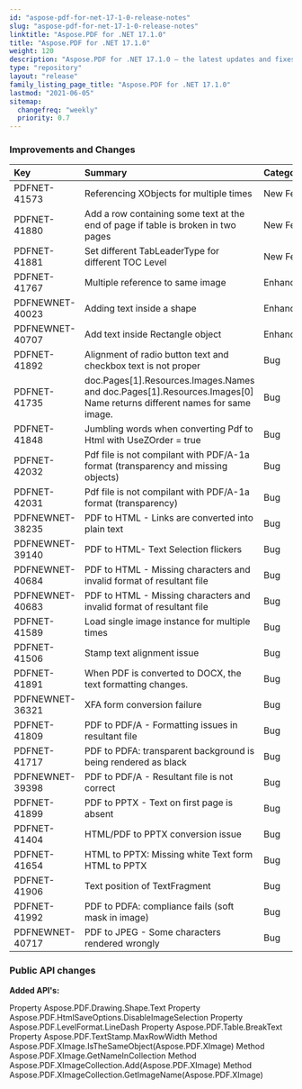 ```yaml
---
id: "aspose-pdf-for-net-17-1-0-release-notes"
slug: "aspose-pdf-for-net-17-1-0-release-notes"
linktitle: "Aspose.PDF for .NET 17.1.0"
title: "Aspose.PDF for .NET 17.1.0"
weight: 120
description: "Aspose.PDF for .NET 17.1.0 – the latest updates and fixes."
type: "repository"
layout: "release"
family_listing_page_title: "Aspose.PDF for .NET 17.1.0"
lastmod: "2021-06-05"
sitemap:
  changefreq: "weekly"
  priority: 0.7
---
```


### **Improvements and Changes**

|**Key**|**Summary**|**Category**|
| :- | :- | :- |
|PDFNET-41573|Referencing XObjects for multiple times|New Feature|
|PDFNET-41880|Add a row containing some text at the end of page if table is broken in two pages|New Feature|
|PDFNET-41881|Set different TabLeaderType for different TOC Level|New Feature|
|PDFNET-41767|Multiple reference to same image|Enhancement|
|PDFNEWNET-40023|Adding text inside a shape|Enhancement|
|PDFNEWNET-40707|Add text inside Rectangle object|Enhancement|
|PDFNET-41892|Alignment of radio button text and checkbox text is not proper|Bug|
|PDFNET-41735|doc.Pages[1].Resources.Images.Names and doc.Pages[1].Resources.Images[0]<br>Name returns different names for same image.|Bug|
|PDFNET-41848|Jumbling words when converting Pdf to Html with UseZOrder = true|Bug|
|PDFNET-42032|Pdf file is not compilant with PDF/A-1a format (transparency and missing objects)|Bug|
|PDFNET-42031|Pdf file is not compilant with PDF/A-1a format (transparency)|Bug|
|PDFNEWNET-38235|PDF to HTML - Links are converted into plain text|Bug|
|PDFNEWNET-39140|PDF to HTML- Text Selection flickers|Bug|
|PDFNEWNET-40684|PDF to HTML - Missing characters and invalid format of resultant file|Bug|
|PDFNEWNET-40683|PDF to HTML - Missing characters and invalid format of resultant file|Bug|
|PDFNET-41589|Load single image instance for multiple times|Bug|
|PDFNET-41506|Stamp text alignment issue|Bug|
|PDFNET-41891|When PDF is converted to DOCX, the text formatting changes.|Bug|
|PDFNEWNET-36321|XFA form conversion failure|Bug|
|PDFNET-41809|PDF to PDF/A - Formatting issues in resultant file|Bug|
|PDFNET-41717|PDF to PDFA: transparent background is being rendered as black|Bug|
|PDFNEWNET-39398|PDF to PDF/A - Resultant file is not correct|Bug|
|PDFNET-41899|PDF to PPTX - Text on first page is absent|Bug|
|PDFNET-41404|HTML/PDF to PPTX conversion issue|Bug|
|PDFNET-41654|HTML to PPTX: Missing white Text form HTML to PPTX|Bug|
|PDFNET-41906|Text position of TextFragment|Bug|
|PDFNET-41992|PDF to PDFA: compliance fails (soft mask in image)|Bug|
|PDFNEWNET-40717|PDF to JPEG - Some characters rendered wrongly|Bug|
### **Public API changes**
**Added API's:**

Property Aspose.PDF.Drawing.Shape.Text
Property Aspose.PDF.HtmlSaveOptions.DisableImageSelection
Property Aspose.PDF.LevelFormat.LineDash
Property Aspose.PDF.Table.BreakText
Property Aspose.PDF.TextStamp.MaxRowWidth
Method Aspose.PDF.XImage.IsTheSameObject(Aspose.PDF.XImage)
Method Aspose.PDF.XImage.GetNameInCollection
Method Aspose.PDF.XImageCollection.Add(Aspose.PDF.XImage)
Method Aspose.PDF.XImageCollection.GetImageName(Aspose.PDF.XImage)
